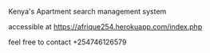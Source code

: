 Kenya's Apartment search management system

accessible at https://afrique254.herokuapp.com/index.php

feel free to contact +254746126579 
